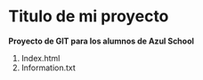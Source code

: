 # Titulo de mi proyecto
**Proyecto de GIT para los alumnos de Azul School**

[//]:# (listas enumeradas)

1. Index.html
2. Information.txt